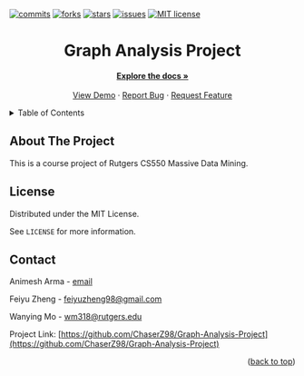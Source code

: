 <div id="top"></div>

[![commits](https://badgen.net/github/commits/ChaserZ98/Graph-Analysis-Project/main)](https://GitHub.com/ChaserZ98/Graph-Analysis-Project/graphs/commit-activity)
[![forks](https://badgen.net/github/forks/ChaserZ98/Graph-Analysis-Project)](https://GitHub.com/ChaserZ98/Graph-Analysis-Project/network/members)
[![stars](https://badgen.net/github/stars/ChaserZ98/Graph-Analysis-Project)](https://GitHub.com/ChaserZ98/Graph-Analysis-Project/stargazers)
[![issues](https://badgen.net/github/issues/ChaserZ98/Graph-Analysis-Project)](https://GitHub.com/ChaserZ98/Graph-Analysis-Project/issues/)
[![MIT license](https://img.shields.io/badge/License-MIT-blue.svg)](https://lbesson.mit-license.org/)

<div align="center">
  <h1 align="center">Graph Analysis Project</h1>
  <p align="center">
    <a href="https://GitHub.com/ChaserZ98/Graph-Analysis-Project"><strong>Explore the docs »</strong></a>
    <br />
    <br />
    <a href="https://GitHub.com/ChaserZ98/Graph-Analysis-Project">View Demo</a>
    ·
    <a href="https://GitHub.com/ChaserZ98/Graph-Analysis-Project/issues">Report Bug</a>
    ·
    <a href="https://GitHub.com/ChaserZ98/Graph-Analysis-Project/issues">Request Feature</a>
  </p>
</div>

<details>
  <summary>Table of Contents</summary>
  <ol>
    <li>
      <a href="#about-the-project">About The Project</a>
    </li>
    <li><a href="#license">License</a></li>
    <li><a href="#contact">Contact</a></li>
  </ol>
</details>

## About The Project

This is a course project of Rutgers CS550 Massive Data Mining.


## License

Distributed under the MIT License.

See `LICENSE` for more information.

## Contact

Animesh Arma - [email](mailto:)

Feiyu Zheng - [feiyuzheng98@gmail.com](mailto:feiyuzheng98@gmail.com)

Wanying Mo - [wm318@rutgers.edu](mailto:wm318@rutgers.edu)

Project Link: [https://github.com/ChaserZ98/Graph-Analysis-Project](https://github.com/ChaserZ98/Graph-Analysis-Project)

<p align="right">(<a href="#top">back to top</a>)</p>